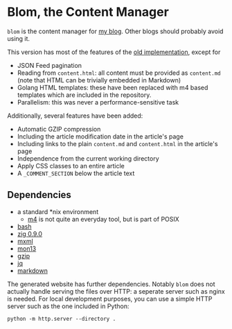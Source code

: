 # Blom, the Content Manager

`blom` is the content manager for [my blog](http://ratan.blog). Other blogs should probably avoid using it.

This version has most of the features of the [old implementation](https://github.com/ratanvarghese/blom), except for 
+ JSON Feed pagination
+ Reading from `content.html`: all content must be provided as `content.md` (note that HTML can be trivially embedded in Markdown)
+ Golang HTML templates: these have been replaced with m4 based templates which are included in the repository.
+ Parallelism: this was never a performance-sensitive task

Additionally, several features have been added:
+ Automatic GZIP compression
+ Including the article modification date in the article's page
+ Including links to the plain `content.md` and `content.html` in the article's page
+ Independence from the current working directory
+ Apply CSS classes to an entire article
+ A `_COMMENT_SECTION` below the article text

## Dependencies

+ a standard \*nix environment
  + [m4](https://www.gnu.org/software/m4/m4.html) is not quite an everyday tool, but is part of POSIX
+ [bash](https://tiswww.case.edu/php/chet/bash/bashtop.html)
+ [zig 0.9.0](https://ziglang.org)
+ [mxml](https://www.msweet.org/mxml/)
+ [mon13](https://github.com/ratanvarghese/mon13)
+ [gzip](https://gnu.org/software/gzip)
+ [jq](https://www.stedolan.github.io/jq/)
+ [markdown](https://daringfireball.net/projects/markdown/)

The generated website has further dependencies. Notably `blom` does not actually handle serving the files over HTTP: a seperate server such as nginx is needed. For local development purposes, you can use a simple HTTP server such as the one included in Python:

```
python -m http.server --directory .
```
